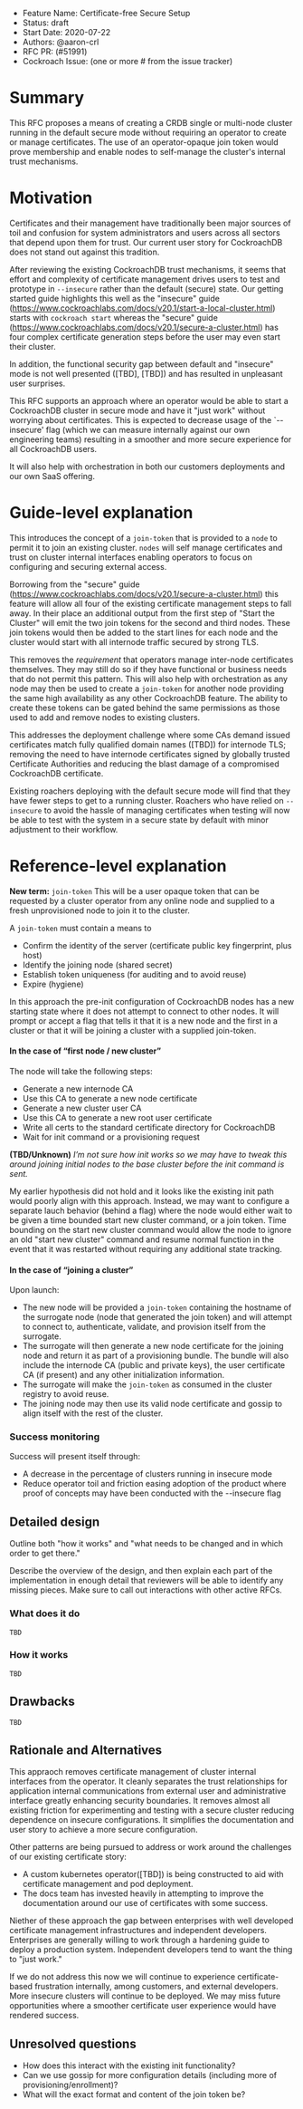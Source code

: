 - Feature Name: Certificate-free Secure Setup
- Status: draft
- Start Date: 2020-07-22
- Authors: @aaron-crl
- RFC PR: (#51991)
- Cockroach Issue: (one or more # from the issue tracker)

# Summary

This RFC proposes a means of creating a CRDB single or multi-node cluster running in the default secure mode without requiring an operator to create or manage certificates. The use of an operator-opaque join token would prove membership and enable nodes to self-manage the cluster's internal trust mechanisms. 

# Motivation

Certificates and their management have traditionally been major sources of toil and confusion for system administrators and users across all sectors that depend upon them for trust. Our current user story for CockroachDB does not stand out against this tradition.

After reviewing the existing CockroachDB trust mechanisms, it seems that effort and complexity of certificate management drives users to test and prototype in `--insecure` rather than the default (secure) state. Our getting started guide highlights this well as the "insecure" guide (https://www.cockroachlabs.com/docs/v20.1/start-a-local-cluster.html) starts with `cockroach start` whereas the "secure" guide (https://www.cockroachlabs.com/docs/v20.1/secure-a-cluster.html) has four complex certificate generation steps before the user may even start their cluster.

In addition, the functional security gap between default and "insecure" mode is not well presented ([TBD], [TBD]) and has resulted in unpleasant user surprises.

This RFC supports an approach where an operator would be able to start a CockroachDB cluster in secure mode and have it "just work" without worrying about certificates. This is expected to decrease usage of the `--insecure' flag (which we can measure internally against our own engineering teams) resulting in a smoother and more secure experience for all CockroachDB users.

It will also help with orchestration in both our customers deployments and our own SaaS offering.

# Guide-level explanation

This introduces the concept of a `join-token` that is provided to a `node` to permit it to join an existing cluster. `nodes` will self manage certificates and trust on cluster internal interfaces enabling operators to focus on configuring and securing external access.

Borrowing from the "secure" guide (https://www.cockroachlabs.com/docs/v20.1/secure-a-cluster.html) this feature will allow all four of the existing certificate management steps to fall away. In their place an additional output from the first step of "Start the Cluster" will emit the two join tokens for the second and third nodes. These join tokens would then be added to the start lines for each node and the cluster would start with all internode traffic secured by strong TLS.

This removes the _requirement_ that operators manage inter-node certificates themselves. They may still do so if they have functional or business needs that do not permit this pattern. This will also help with orchestration as any node may then be used to create a `join-token` for another node providing the same high availability as any other CockroachDB feature. The ability to create these tokens can be gated behind the same permissions as those used to add and remove nodes to existing clusters.

This addresses the deployment challenge where some CAs demand issued certificates match fully qualified domain names ([TBD]) for internode TLS; removing the need to have internode certificates signed by globally trusted Certificate Authorities and reducing the blast damage of a compromised CockroachDB certificate.

Existing roachers deploying with the default secure mode will find that they have fewer steps to get to a running cluster. Roachers who have relied on `--insecure` to avoid the hassle of managing certificates when testing will now be able to test with the system in a secure state by default with minor adjustment to their workflow.

# Reference-level explanation

**New term:**   `join-token`
This will be a user opaque token that can be requested by a cluster operator from any online node and supplied to a fresh unprovisioned node to join it to the cluster.

A `join-token` must contain a means to
 - Confirm the identity of the server (certificate public key fingerprint, plus host)
 - Identify the joining node (shared secret)
 - Establish token uniqueness (for auditing and to avoid reuse)
 - Expire (hygiene)

In this approach the pre-init configuration of CockroachDB nodes has a new starting state where it does not attempt to connect to other nodes. It will prompt or accept a flag that tells it that it is a new node and the first in a cluster or that it will be joining a cluster with a supplied join-token.

#### In the case of “first node / new cluster”

The node will take the following steps:
- Generate a new internode CA
- Use this CA to generate a new node certificate
- Generate a new cluster user CA
- Use this CA to generate a new root user certificate
- Write all certs to the standard certificate directory for CockroachDB
- Wait for init command or a provisioning request

**(TBD/Unknown)**
*I’m not sure how init works so we may have to tweak this around joining initial nodes to the base cluster before the init command is sent.*

My earlier hypothesis did not hold and it looks like the existing init path would poorly align with this approach. Instead, we may want to configure a separate lauch behavior (behind a flag) where the node would either wait to be given a time bounded start new cluster command, or a join token. Time bounding on the start new cluster command would allow the node to ignore an old "start new cluster" command and resume normal function in the event that it was restarted without requiring any additional state tracking.

#### In the case of “joining a cluster”

Upon launch:
- The new node will be provided a `join-token` containing the hostname of the surrogate node (node that generated the join token) and will attempt to connect to, authenticate, validate, and provision itself from the surrogate.
- The surrogate will then generate a new node certificate for the joining node and return it as part of a provisioning bundle. The bundle will also include the internode CA (public and private keys), the user certificate CA (if present) and any other initialization information.
- The surrogate will make the `join-token` as consumed in the cluster registry to avoid reuse.
- The joining node may then use its valid node certificate and gossip to align itself with the rest of the cluster.

### Success monitoring

Success will present itself through:
- A decrease in the percentage of clusters running in insecure mode
- Reduce operator toil and friction easing adoption of the product where proof of concepts may have been conducted with the --insecure flag

## Detailed design

Outline both "how it works" and "what needs to be changed and in which order to get there."

Describe the overview of the design, and then explain each part of the
implementation in enough detail that reviewers will be able to
identify any missing pieces. Make sure to call out interactions with
other active RFCs.

### What does it do

`TBD`

### How it works

`TBD`

## Drawbacks

`TBD`

## Rationale and Alternatives

This appraoch removes certificate management of cluster internal interfaces from the operator. It cleanly separates the trust relationships for application internal communications from external user and administrative interface greatly enhancing security boundaries. It removes almost all existing friction for experimenting and testing with a secure cluster reducing dependence on insecure configurations. It simplifies the documentation and user story to achieve a more secure configuration.

Other patterns are being pursued to address or work around the challenges of our existing certificate story:
- A custom kubernetes operator([TBD]) is being constructed to aid with certificate management and pod deployment.
- The docs team has invested heavily in attempting to improve the documentation around our use of certificates with some success.

Niether of these approach the gap between enterprises with well developed certificate management infrastructures and independent developers. Enterprises are generally willing to work through a hardening guide to deploy a production system. Independent developers tend to want the thing to "just work."

If we do not address this now we will continue to experience certificate-based frustration internally, among customers, and external developers. More insecure clusters will continue to be deployed. We may miss future opportunities where a smoother certificate user experience would have rendered success.

## Unresolved questions

- How does this interact with the existing init functionality?
- Can we use gossip for more configuration details (including more of provisioning/enrollment)?
- What will the exact format and content of the join token be?
